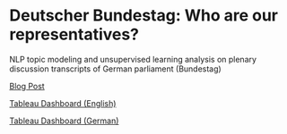 # Deutscher Bundestag: Who are our representatives?
NLP topic modeling and unsupervised learning analysis on plenary discussion transcripts of German parliament (Bundestag)

[Blog Post](https://www.google.com)

[Tableau Dashboard (English)](https://www.google.com)

[Tableau Dashboard (German)](https://www.google.com)
